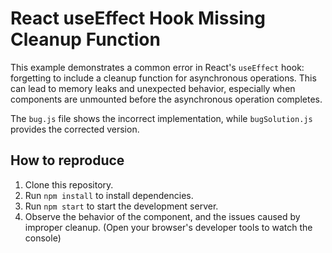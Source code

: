 # React useEffect Hook Missing Cleanup Function
This example demonstrates a common error in React's `useEffect` hook: forgetting to include a cleanup function for asynchronous operations.  This can lead to memory leaks and unexpected behavior, especially when components are unmounted before the asynchronous operation completes.

The `bug.js` file shows the incorrect implementation, while `bugSolution.js` provides the corrected version.

## How to reproduce
1. Clone this repository.
2. Run `npm install` to install dependencies.
3. Run `npm start` to start the development server.
4. Observe the behavior of the component, and the issues caused by improper cleanup.  (Open your browser's developer tools to watch the console)